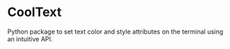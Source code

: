 # CoolText
Python package to set text color and style attributes on the terminal using an intuitive API.
